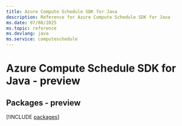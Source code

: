 ```yaml
---
title: Azure Compute Schedule SDK for Java
description: Reference for Azure Compute Schedule SDK for Java
ms.date: 07/08/2025
ms.topic: reference
ms.devlang: java
ms.service: computeschedule
---
```

# Azure Compute Schedule SDK for Java - preview
## Packages - preview
[!INCLUDE [packages](compute-schedule-index.md)]